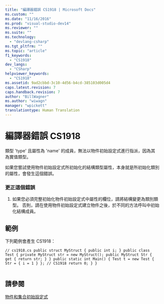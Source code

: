 ```yaml
---
title: "編譯器錯誤 CS1918 | Microsoft Docs"
ms.custom: ""
ms.date: "11/16/2016"
ms.prod: "visual-studio-dev14"
ms.reviewer: ""
ms.suite: ""
ms.technology: 
  - "devlang-csharp"
ms.tgt_pltfrm: ""
ms.topic: "article"
f1_keywords: 
  - "CS1918"
dev_langs: 
  - "CSharp"
helpviewer_keywords: 
  - "CS1918"
ms.assetid: 9ad2cbbd-3c10-4d56-b4cd-385103d005d4
caps.latest.revision: 7
caps.handback.revision: 7
author: "BillWagner"
ms.author: "wiwagn"
manager: "wpickett"
translationtype: Human Translation
---
```

# 編譯器錯誤 CS1918
類型 'type' 且屬性為 'name' 的成員，無法以物件初始設定式進行指派，因為其為實值類型。  
  
 如果您嘗試使用物件初始設定式所初始化的結構類型屬性，本身就是所初始化類別的屬性，會發生這個錯誤。  
  
### 更正這個錯誤  
  
1.  如果您必須完整初始化物件初始設定式中屬性的欄位，請將結構變更為類別類型。 否則，請在使用物件初始設定式建立物件之後，於不同的方法呼叫中初始化結構成員。  
  
## 範例  
 下列範例會產生 CS1918：  
  
```  
// cs1918.cs public struct MyStruct { public int i; } public class Test { private MyStruct str = new MyStruct(); public MyStruct Str { get { return str; } } public static int Main() { Test t = new Test { Str = { i = 1 } }; // CS1918 return 0; } }  
  
```  
  
## 請參閱  
 [物件和集合初始設定式](../../csharp/programming-guide/classes-and-structs/object-and-collection-initializers.md)